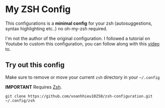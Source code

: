 # My ZSH Config

This configurations is a **minimal config** for your zsh (autosuggestions, syntax highlighting etc..) no oh-my-zsh required.

I'm not the author of the original configuration. I followed a tutorial on Youtube to custom this configuration, you can follow along with this [video](https://www.youtube.com/watch?v=bTLYiNvRIVI) to.

## Try out this config

Make sure to remove or move your current `zsh` directory in your `~/.config`

**IMPORTANT** Requires [Zsh](https://www.geeksforgeeks.org/how-to-install-z-shellzsh-on-linux/). 
```
git clone https://github.com/voanhhieu10250/zsh-configuration.git ~/.config/zsh
```
